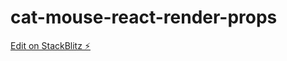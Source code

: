 # cat-mouse-react-render-props

[Edit on StackBlitz ⚡️](https://stackblitz.com/edit/stackblitz-starters-p98gqo)
